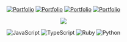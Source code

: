  <div align="center">
 
 
[![Portfolio](https://img.shields.io/badge/Portfolio-000000?style=for-the-badge&logo=google&logoColor=white)](https://hackenicka.firebaseapp.com/)
[![Portfolio](https://img.shields.io/badge/HackerRank-000000?style=for-the-badge&logo=hackerrank&logoColor=white)](https://www.hackerrank.com/josuehoenicka)
[![Portfolio](https://img.shields.io/badge/Leetcode-000000?style=for-the-badge&logo=leetcode&logoColor=white)](https://leetcode.com/josuehoenicka/)
[![Portfolio](https://img.shields.io/badge/freeCodeCamp-000000?style=for-the-badge&logo=freecodecamp&logoColor=white)](https://www.freecodecamp.org/josuehoenicka)
 
![](https://github-readme-streak-stats.herokuapp.com/?user=josuehoenicka&theme=dark&hide_border=true)
 
![JavaScript](https://img.shields.io/badge/.js-F7DF1E.svg?style=for-the-badge) 
![TypeScript](https://img.shields.io/badge/.ts-007ACC.svg?style=for-the-badge) 
![Ruby](https://img.shields.io/badge/.rb-CC342D.svg?style=for-the-badge)
![Python](https://img.shields.io/badge/.py-3776AB?style=for-the-badge)  

</div>




  

  




